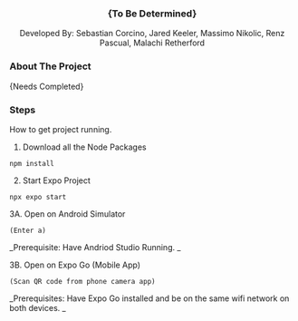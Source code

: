 <a name="readme-top"></a>

<div align="center">
  <h3 align="center">{To Be Determined}</h3>

  <p align="center">
    Developed By: Sebastian Corcino, Jared Keeler, Massimo Nikolic, Renz Pascual, Malachi Retherford
  </p>
</div>

<!-- ABOUT THE PROJECT -->

### About The Project

{Needs Completed}

### Steps

How to get project running. 

1. Download all the Node Packages

```
npm install
```

2. Start Expo Project

```
npx expo start
```

3A. Open on Android Simulator

```
(Enter a)
```
_Prerequisite: Have Andriod Studio Running. _

3B. Open on Expo Go (Mobile App)

```
(Scan QR code from phone camera app)
```
_Prerequisites: Have Expo Go installed and be on the same wifi network on both devices. _
